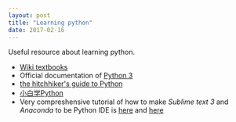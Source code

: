 ```yaml
---
layout: post
title: "Learning python"
date: 2017-02-16
---
```

Useful resource about learning python.
- [Wiki textbooks](https://en.wikibooks.org/wiki/Python_Programming)
- Official documentation of [Python 3](https://docs.python.org/3.4/tutorial/interpreter.html)
- [the hitchhiker's guide to Python](http://docs.python-guide.org/en/latest/)
- [小白学Python](http://www.liaoxuefeng.com/wiki/0014316089557264a6b348958f449949df42a6d3a2e542c000/0014316090478912dab2a3a9e8f4ed49d28854b292f85bb000)
- Very compreshensive tutorial of how to make _Sublime text 3_ and _Anaconda_ to be Python IDE is [here](http://larryguo.com/2014/12/11/Sublime-Text-3-For-Python-Development/) and [here](http://thesoftjaguar.com/posts/2014/03/04/sublime3-and-python/)
